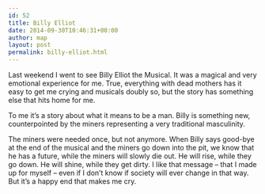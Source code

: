 ```yaml
---
id: 52
title: Billy Elliot
date: 2014-09-30T10:46:31+00:00
author: map
layout: post
permalink: billy-elliot.html
---
```

Last weekend I went to see Billy Elliot the Musical. It was a magical and very emotional experience for me. True, everything with dead mothers has it easy to get me crying and musicals doubly so, but the story has something else that hits home for me.

To me it&#8217;s a story about what it means to be a man. Billy is something new, counterpointed by the miners representing a very traditional masculinity.

The miners were needed once, but not anymore. When Billy says good-bye at the end of the musical and the miners go down into the pit, we know that he has a future, while the miners will slowly die out. He will rise, while they go down. He will shine, while they get dirty. I like that message – that I made up for myself – even if I don&#8217;t know if society will ever change in that way. But it&#8217;s a happy end that makes me cry.
